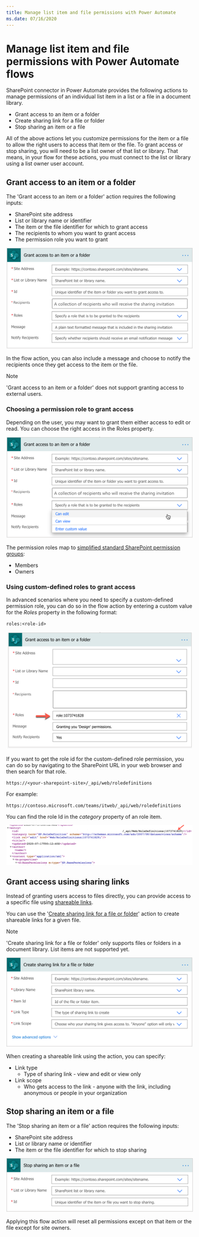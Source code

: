 ```yaml
---
title: Manage list item and file permissions with Power Automate
ms.date: 07/16/2020
---
```


# Manage list item and file permissions with Power Automate flows
SharePoint connector in Power Automate provides the following actions to manage permissions of an individual list item in a list or a file in a document library. 
- Grant access to an item or a folder
- Create sharing link for a file or folder
- Stop sharing an item or a file

All of the above actions let you customize permissions for the item or a file to allow the right users to access that item or the file. To grant access or stop sharing, you will need to be a list owner of that list or library. That means, in your flow for these actions, you must connect to the list or library using a list owner user account.

## Grant access to an item or a folder
The 'Grant access to an item or a folder' action requires the following inputs:
- SharePoint site address
- List or library name or identifier
- The item or the file identifier for which to grant access
- The recipients to whom you want to grant access
- The permission role you want to grant

![Grant access to an item or a folder](../../../images/grant-access-item-file-action-flow.png)

In the flow action, you can also include a message and choose to notify the recipients once they get access to the item or the file.  

> [!NOTE]
> 'Grant access to an item or a folder' does not support granting access to external users.

### Choosing a permission role to grant access
Depending on the user, you may want to grant them either access to edit or read. You can choose the right access in the Roles property. 

![Choose the right role to grant access to an item or a file](../../../images/grant-access-item-file-roles-flow.png)

The permission roles map to [simplified standard SharePoint permission groups](https://docs.microsoft.com/en-us/sharepoint/modern-experience-sharing-permissions):
- Members
- Owners 

### Using custom-defined roles to grant access
In advanced scenarios where you need to specify a custom-defined permission role, you can do so in the flow action by entering a custom value for the *Roles* property in the following format:
```
roles:<role-id>
```

![Use a custom role to grant access to an item or a file](../../../images/grant-access-item-file-custom-role-flow.png)

If you want to get the role id for the custom-defined role permission, you can do so by navigating to the SharePoint URL in your web browser and then search for that role.
```
https://<your-sharepoint-site>/_api/web/roledefinitions
```

For example:
```
https://contoso.microsoft.com/teams/itweb/_api/web/roledefinitions
```

You can find the role Id in the *category* property of an role item. 

![SharePoint site role definitions](../../../images/sp-web-roledefinitions.png)

## Grant access using sharing links
Instead of granting users access to files directly, you can provide access to a specific file using [shareable links](https://docs.microsoft.com/en-us/sharepoint/modern-experience-sharing-permissions#sharable-links). 

You can use the '[Create sharing link for a file or folder](https://docs.microsoft.com/en-us/sharepoint/dev/business-apps/power-automate/sharepoint-connector-actions-triggers#create-sharing-link-for-a-file-or-folder)' action to create shareable links for a given file. 

> [!NOTE]
> 'Create sharing link for a file or folder' only supports files or folders in a document library. List items are not supported yet.

![Create sharing link for a file or folder flow action](../../../images/create-sharing-link-file-action-flow.png)

When creating a shareable link using the action, you can specify:
- Link type
    - Type of sharing link - view and edit or view only 
- Link scope
    - Who gets access to the link - anyone with the link, including anonymous or people in your organization

## Stop sharing an item or a file
The 'Stop sharing an item or a file' action requires the following inputs:
- SharePoint site address
- List or library name or identifier
- The item or the file identifier for which to stop sharing

![Stop sharing an item or a file flow action](../../../images/stop-sharing-item-action-flow.png)

Applying this flow action will reset all permissions except on that item or the file except for site owners. 